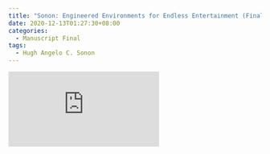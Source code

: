 ```yaml
---
title: "Sonon: Engineered Environments for Endless Entertainment (Final)"
date: 2020-12-13T01:27:30+08:00
categories:
  - Manuscript Final
tags:
  - Hugh Angelo C. Sonon
---
```


<embed src="https://drive.google.com/file/d/1XMy-1NXUHLiiE3An2J94aFEz9znCeplP/preview" type="application/pdf" />